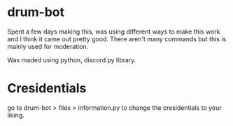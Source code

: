 # drum-bot
Spent a few days making this, was using different ways to make this work and I think it came out pretty good.
There aren't many commands but this is mainly used for moderation.

Was maded using python, discord.py library.

# Cresidentials 
go to drum-bot > files > information.py to change the cresidentials to your liking.


